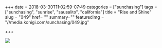 +++
date = 2018-03-30T11:02:59-07:49
categories = ["sunchasing"]
tags = ["sunchasing", "sunrise", "sausalito", "california"]
title = "Rise and Shine"
slug = "049"
href= ""
summary=""
featuredimg = "//media.konigi.com/sunchasing/049.jpg"

+++

<img src="//media.konigi.com/sunchasing/049.jpg" />
